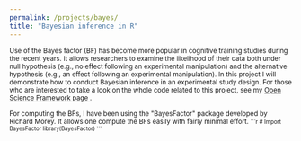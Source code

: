 ```yaml
---
permalink: /projects/bayes/
title: "Bayesian inference in R"
---
```


<small>Use of the Bayes factor (BF) has become more popular in cognitive training studies during the recent years. It allows researchers to examine the likelihood of their data both under null hypothesis (e.g., no effect following an experimental manipulation) and the alternative hypothesis (e.g., an effect following an experimental manipulation). In this project I will demonstrate how to conduct Bayesian inference in an experimental study design. For those who are interested to take a look on the whole code related to this project, see my [Open Science Framework page ](https://osf.io/q7xe2/).</small>
<p>
<small> For computing the BFs, I have been using the "BayesFactor" package developed by Richard Morey. It allows one compute the BFs easily with fairly minimal effort. <small>
```r
# Import BayesFactor
library(BayesFactor)
```
